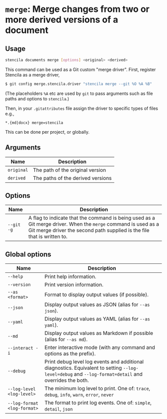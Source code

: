 <!-- Generated from doc comments in Rust. Do not edit. -->

# `merge`: Merge changes from two or more derived versions of a document

## Usage

```sh
stencila documents merge [options] <original> <derived>
```

This command can be used as a Git custom "merge driver".
First, register Stencila as a merge driver,

```sh
$ git config merge.stencila.driver "stencila merge --git %O %A %B"
```

(The placeholders `%A` etc are used by `git` to pass arguments such
as file paths and options to `stencila`.)

Then, in your `.gitattributes` file assign the driver to specific
types of files e.g.,

```text
*.{md|docx} merge=stencila
```

This can be done per project, or globally.

## Arguments

| Name       | Description                       |
| ---------- | --------------------------------- |
| `original` | The path of the original version  |
| `derived`  | The paths of the derived versions |

## Options

| Name       | Description                                                                                                                                                                              |
| ---------- | ---------------------------------------------------------------------------------------------------------------------------------------------------------------------------------------- |
| `--git -g` | A flag to indicate that the command is being used as a Git merge driver. When the `merge` command is used as a Git merge driver the second path supplied is the file that is written to. |

## Global options

| Name                        | Description                                                                                                                                          |
| --------------------------- | ---------------------------------------------------------------------------------------------------------------------------------------------------- |
| `--help`                    | Print help information.                                                                                                                              |
| `--version`                 | Print version information.                                                                                                                           |
| `--as <format>`             | Format to display output values (if possible).                                                                                                       |
| `--json`                    | Display output values as JSON (alias for `--as json`).                                                                                               |
| `--yaml`                    | Display output values as YAML (alias for `--as yaml`).                                                                                               |
| `--md`                      | Display output values as Markdown if possible (alias for `--as md`).                                                                                 |
| `--interact -i`             | Enter interactive mode (with any command and options as the prefix).                                                                                 |
| `--debug`                   | Print debug level log events and additional diagnostics. Equivalent to setting `--log-level=debug` and `--log-format=detail` and overrides the both. |
| `--log-level <log-level>`   | The minimum log level to print. One of: `trace`, `debug`, `info`, `warn`, `error`, `never`                                                           |
| `--log-format <log-format>` | The format to print log events. One of: `simple`, `detail`, `json`                                                                                   |
